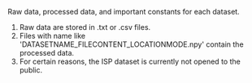 Raw data, processed data, and important constants for each dataset.

1. Raw data are stored in .txt or .csv files.
2. Files with name like 'DATASETNAME_FILECONTENT_LOCATIONMODE.npy' contain the processed data.
3. For certain reasons, the ISP dataset is currently not opened to the public.
